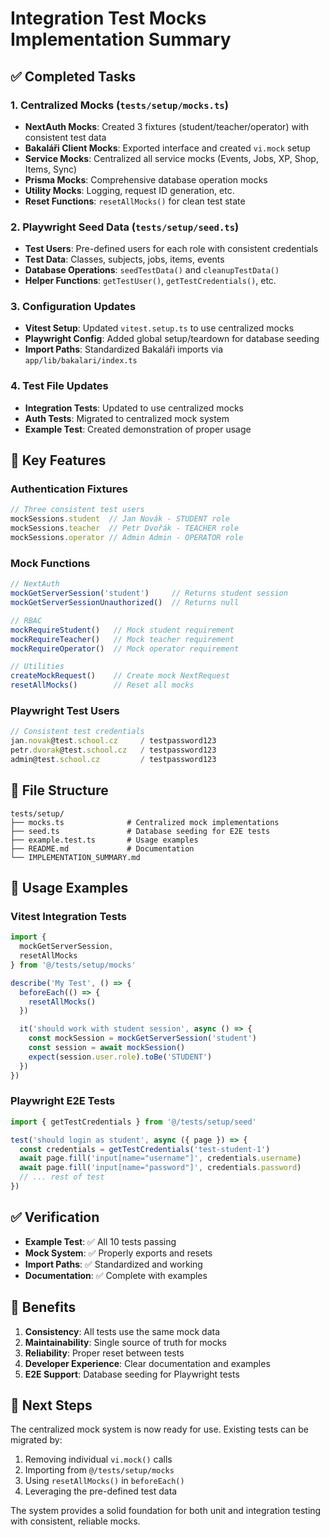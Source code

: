 # Integration Test Mocks Implementation Summary

## ✅ Completed Tasks

### 1. Centralized Mocks (`tests/setup/mocks.ts`)
- **NextAuth Mocks**: Created 3 fixtures (student/teacher/operator) with consistent test data
- **Bakaláři Client Mocks**: Exported interface and created `vi.mock` setup
- **Service Mocks**: Centralized all service mocks (Events, Jobs, XP, Shop, Items, Sync)
- **Prisma Mocks**: Comprehensive database operation mocks
- **Utility Mocks**: Logging, request ID generation, etc.
- **Reset Functions**: `resetAllMocks()` for clean test state

### 2. Playwright Seed Data (`tests/setup/seed.ts`)
- **Test Users**: Pre-defined users for each role with consistent credentials
- **Test Data**: Classes, subjects, jobs, items, events
- **Database Operations**: `seedTestData()` and `cleanupTestData()`
- **Helper Functions**: `getTestUser()`, `getTestCredentials()`, etc.

### 3. Configuration Updates
- **Vitest Setup**: Updated `vitest.setup.ts` to use centralized mocks
- **Playwright Config**: Added global setup/teardown for database seeding
- **Import Paths**: Standardized Bakaláři imports via `app/lib/bakalari/index.ts`

### 4. Test File Updates
- **Integration Tests**: Updated to use centralized mocks
- **Auth Tests**: Migrated to centralized mock system
- **Example Test**: Created demonstration of proper usage

## 🎯 Key Features

### Authentication Fixtures
```typescript
// Three consistent test users
mockSessions.student  // Jan Novák - STUDENT role
mockSessions.teacher  // Petr Dvořák - TEACHER role  
mockSessions.operator // Admin Admin - OPERATOR role
```

### Mock Functions
```typescript
// NextAuth
mockGetServerSession('student')     // Returns student session
mockGetServerSessionUnauthorized()  // Returns null

// RBAC
mockRequireStudent()   // Mock student requirement
mockRequireTeacher()   // Mock teacher requirement
mockRequireOperator()  // Mock operator requirement

// Utilities
createMockRequest()    // Create mock NextRequest
resetAllMocks()        // Reset all mocks
```

### Playwright Test Users
```typescript
// Consistent test credentials
jan.novak@test.school.cz     / testpassword123
petr.dvorak@test.school.cz   / testpassword123
admin@test.school.cz         / testpassword123
```

## 📁 File Structure
```
tests/setup/
├── mocks.ts              # Centralized mock implementations
├── seed.ts               # Database seeding for E2E tests
├── example.test.ts       # Usage examples
├── README.md             # Documentation
└── IMPLEMENTATION_SUMMARY.md
```

## 🔧 Usage Examples

### Vitest Integration Tests
```typescript
import { 
  mockGetServerSession, 
  resetAllMocks 
} from '@/tests/setup/mocks'

describe('My Test', () => {
  beforeEach(() => {
    resetAllMocks()
  })

  it('should work with student session', async () => {
    const mockSession = mockGetServerSession('student')
    const session = await mockSession()
    expect(session.user.role).toBe('STUDENT')
  })
})
```

### Playwright E2E Tests
```typescript
import { getTestCredentials } from '@/tests/setup/seed'

test('should login as student', async ({ page }) => {
  const credentials = getTestCredentials('test-student-1')
  await page.fill('input[name="username"]', credentials.username)
  await page.fill('input[name="password"]', credentials.password)
  // ... rest of test
})
```

## ✅ Verification

- **Example Test**: ✅ All 10 tests passing
- **Mock System**: ✅ Properly exports and resets
- **Import Paths**: ✅ Standardized and working
- **Documentation**: ✅ Complete with examples

## 🚀 Benefits

1. **Consistency**: All tests use the same mock data
2. **Maintainability**: Single source of truth for mocks
3. **Reliability**: Proper reset between tests
4. **Developer Experience**: Clear documentation and examples
5. **E2E Support**: Database seeding for Playwright tests

## 📝 Next Steps

The centralized mock system is now ready for use. Existing tests can be migrated by:

1. Removing individual `vi.mock()` calls
2. Importing from `@/tests/setup/mocks`
3. Using `resetAllMocks()` in `beforeEach()`
4. Leveraging the pre-defined test data

The system provides a solid foundation for both unit and integration testing with consistent, reliable mocks.
